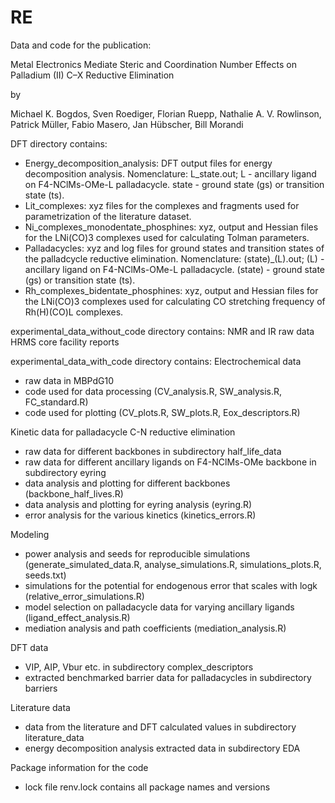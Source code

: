 # RE

Data and code for the publication:

Metal Electronics Mediate Steric and Coordination Number Effects on Palladium (II) C–X Reductive Elimination

by

Michael K. Bogdos, Sven Roediger, Florian Ruepp, Nathalie A. V. Rowlinson, Patrick Müller, Fabio Masero, Jan Hübscher, Bill Morandi

DFT directory contains:
  - Energy_decomposition_analysis: DFT output files for energy decomposition analysis. Nomenclature: L_state.out; L - ancillary ligand on F4-NClMs-OMe-L palladacycle. state - ground state (gs) or transition state (ts).
  - Lit_complexes: xyz files for the complexes and fragments used for parametrization of the literature dataset.
  - Ni_complexes_monodentate_phosphines: xyz, output and Hessian files for the LNi(CO)3 complexes used for calculating Tolman parameters.
  - Palladacycles: xyz and log files for ground states and transition states of the palladcycle reductive elimination. Nomenclature: (state)_(L).out; (L) - ancillary ligand on F4-NClMs-OMe-L palladacycle. (state) - ground state (gs) or transition state (ts).
  - Rh_complexes_bidentate_phosphines: xyz, output and Hessian files for the LNi(CO)3 complexes used for calculating CO stretching frequency of Rh(H)(CO)L complexes.

experimental_data_without_code directory contains:
  NMR and IR raw data
  HRMS core facility reports

experimental_data_with_code directory contains:
Electrochemical data
  - raw data in MBPdG10
  - code used for data processing 
    (CV_analysis.R, SW_analysis.R, FC_standard.R)
  - code used for plotting
    (CV_plots.R, SW_plots.R, Eox_descriptors.R)

Kinetic data for palladacycle C-N reductive elimination
  - raw data for different backbones in subdirectory half_life_data
  - raw data for different ancillary ligands on F4-NClMs-OMe backbone in subdirectory eyring
  - data analysis and plotting for different backbones
    (backbone_half_lives.R)
  - data analysis and plotting for eyring analysis 
    (eyring.R)
  - error analysis for the various kinetics 
    (kinetics_errors.R)

Modeling
  - power analysis and seeds for reproducible simulations
    (generate_simulated_data.R, analyse_simulations.R, simulations_plots.R, seeds.txt)
  - simulations for the potential for endogenous error that scales with logk
    (relative_error_simulations.R)
  - model selection on palladacycle data for varying ancillary ligands
    (ligand_effect_analysis.R)
  - mediation analysis and path coefficients
    (mediation_analysis.R)

DFT data
  - VIP, AIP, Vbur etc. in subdirectory complex_descriptors
  - extracted benchmarked barrier data for palladacycles in subdirectory barriers

Literature data
  - data from the literature and DFT calculated values in subdirectory literature_data
  - energy decomposition analysis extracted data in subdirectory EDA

Package information for the code
  - lock file renv.lock contains all package names and versions
